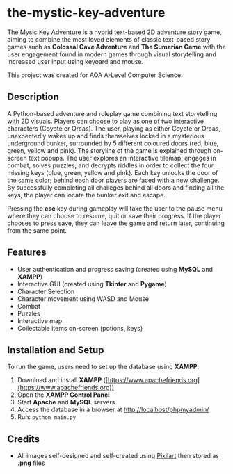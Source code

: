 # the-mystic-key-adventure

The Mysic Key Adventure is a hybrid text-based 2D adventure story game, aiming to combine the most loved elements of classic text-based story games such as **Colossal Cave Adventure** and **The Sumerian Game** with the user engagement found in modern games through visual storytelling and increased user input using keyoard and mouse.

This project was created for AQA A-Level Computer Science.

## Description
A Python-based adventure and roleplay game combining text storytelling with 2D visuals. Players can choose to play as one of two interactive characters (Coyote or Orcas). The user, playing as either Coyote or Orcas, unexpectedly wakes up and finds themselves locked in a mysterious underground bunker, surrounded by 5 different coloured doors (red, blue, green, yellow and pink). The storyline of the game is explained through on-screen text popups. The user explores an interactive tilemap, engages in combat, solves puzzles, and decrypts riddles in order to collect the four missing keys (blue, green, yellow and pink). Each key unlocks the door of the same color; behind each door players are faced with a new challenge. By successfully completing all challeges behind all doors and finding all the keys, the player can locate the bunker exit and escape.

Pressing the **esc** key during gameplay will take the user to the pause menu where they can choose to resume, quit or save their progress. If the player chooses to press save, they can leave the game and return later, continuing from the same point.

## Features 
- User authentication and progress saving (created using **MySQL** and **XAMPP**)
- Interactive GUI (created using **Tkinter** and **Pygame**)
- Character Selection
- Character movement using WASD and Mouse
- Combat
- Puzzles
- Interactive map
- Collectable items on-screen (potions, keys)

## Installation and Setup
To run the game, users need to set up the database using **XAMPP**:  

1. Download and install **XAMPP** ([https://www.apachefriends.org](https://www.apachefriends.org))  
2. Open the **XAMPP Control Panel**
3. Start **Apache** and **MySQL** servers  
4. Access the database in a browser at [http://localhost/phpmyadmin/](http://localhost/phpmyadmin/)  
5. Run: `python main.py`

## Credits
- All images self-designed and self-created using [Pixilart](https://www.pixilart.com) then stored as **.png** files
